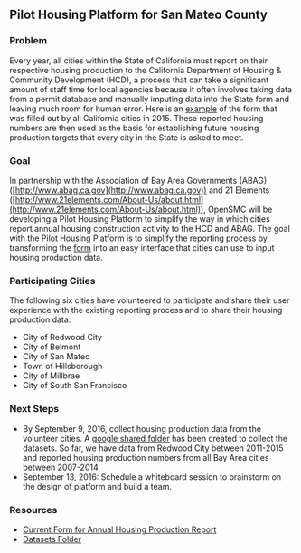 ## Pilot Housing Platform for San Mateo County

### Problem

Every year, all cities within the State of California must report on their respective housing production to the California Department of Housing & Community Development (HCD), a process that can take a significant amount of staff time for local agencies because it often involves taking data from a permit database and manually imputing data into the State form and leaving much room for human error.  Here is an [example](https://docs.google.com/spreadsheets/d/1Dkl7WTLeSQubZj0i41Nh3y_kcRrICYNv4OVkGMf9tdg/edit?usp=sharing) of the form that was filled out by all California cities in 2015.  These reported housing numbers are then used as the basis for establishing future housing production targets that every city in the State is asked to meet.   

### Goal

In partnership with the Association of Bay Area Governments (ABAG) ([http://www.abag.ca.gov](http://www.abag.ca.gov)) and 21 Elements ([http://www.21elements.com/About-Us/about.html](http://www.21elements.com/About-Us/about.html)), OpenSMC will be developing a Pilot Housing Platform to simplify the way in which cities report annual housing construction activity to the HCD and ABAG.  The goal with the Pilot Housing Platform is to simplify the reporting process by transforming the [form](https://docs.google.com/spreadsheets/d/1Dkl7WTLeSQubZj0i41Nh3y_kcRrICYNv4OVkGMf9tdg/edit?usp=sharing) into an easy interface that cities can use to input housing production data.

### Participating Cities

The following six cities have volunteered to participate and share their user experience with the existing reporting process and to share their housing production data:

- City of Redwood City
- City of Belmont
- City of San Mateo
- Town of Hillsborough
- City of Millbrae
- City of South San Francisco

### Next Steps

- By September 9, 2016, collect housing production data from the volunteer cities.  A [google shared folder](https://drive.google.com/folderview?id=0Bxf3wUOZwMIOei1Wa2FCd1Rwem8&usp=sharing) has been created to collect the datasets.  So far, we have data from Redwood City between 2011-2015 and reported housing production numbers from all Bay Area cities between 2007-2014.
- September 13, 2016:  Schedule a whiteboard session to brainstorm on the design of platform and build a team.

### Resources

- [Current Form for Annual Housing Production Report](https://docs.google.com/spreadsheets/d/1Dkl7WTLeSQubZj0i41Nh3y_kcRrICYNv4OVkGMf9tdg/edit?usp=sharing)
- [Datasets Folder](https://drive.google.com/folderview?id=0Bxf3wUOZwMIOei1Wa2FCd1Rwem8&usp=sharing)
